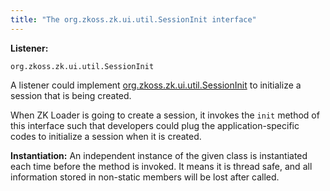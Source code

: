 ```yaml
---
title: "The org.zkoss.zk.ui.util.SessionInit interface"
---
```


**Listener:**

`org.zkoss.zk.ui.util.SessionInit`

A listener could implement
[org.zkoss.zk.ui.util.SessionInit](https://www.zkoss.org/javadoc/latest/zk/org/zkoss/zk/ui/util/SessionInit.html) to
initialize a session that is being created.

When ZK Loader is going to create a session, it invokes the `init`
method of this interface such that developers could plug the
application-specific codes to initialize a session when it is created.

**Instantiation:** An independent instance of the given class is
instantiated each time before the method is invoked. It means it is
thread safe, and all information stored in non-static members will be
lost after called.
